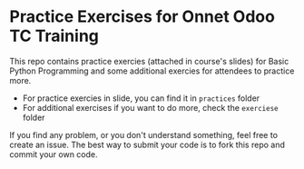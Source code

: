 # Practice Exercises for Onnet Odoo TC Training

This repo contains practice exercies (attached in course's slides) for Basic Python Programming and some additional exercies for attendees to practice more.

- For practice exercies in slide, you can find it in `practices` folder
- For additional exercises if you want to do more, check the `exerciese` folder

If you find any problem, or you don't understand something, feel free to create an issue.
The best way to submit your code is to fork this repo and commit your own code.
